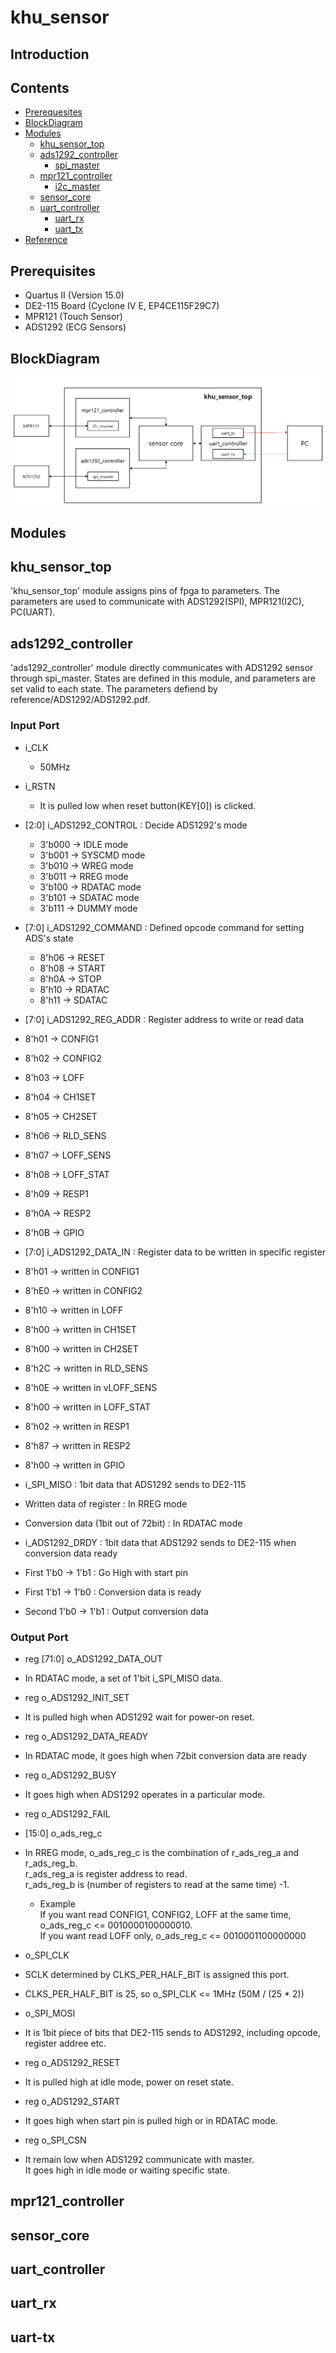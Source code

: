 # khu_sensor

## Introduction

## Contents

* [Prerequesites](#prerequisites)
* [BlockDiagram](#BlockDiagram)
* [Modules](#Modules)
	- [khu_sensor_top](#khu_sensor_top)
	- [ads1292_controller](#ads1292_controller)
	  + [spi_master](#spi_master)
	- [mpr121_controller](#mpr121_controller)
	  + [i2c_master](#i2c_master)
	- [sensor_core](#sensor_core)
	- [uart_controller](#uart_controller)
	  + [uart_rx](#uart_rx)
	  + [uart_tx](#uart_tx)
* [Reference](#Reference)




## Prerequisites

- Quartus II (Version 15.0)
- DE2-115 Board (Cyclone IV E, EP4CE115F29C7)
- MPR121 (Touch Sensor)
- ADS1292 (ECG Sensors)


## BlockDiagram
![Block Diagram](khu_sensor_blockdiagram.png)


## Modules

## khu_sensor_top
'khu_sensor_top' module assigns pins of fpga to parameters. The parameters are used to communicate with ADS1292(SPI), MPR121(I2C), PC(UART).

## ads1292_controller
'ads1292_controller' module directly communicates with ADS1292 sensor through spi_master. States are defined in this module, and parameters are set valid to each state. The parameters defiend by reference/ADS1292/ADS1292.pdf.        

### Input Port

* i_CLK
  * 50MHz

* i_RSTN
  * It is pulled low when reset button(KEY[0]) is clicked.

* [2:0] i_ADS1292_CONTROL : Decide ADS1292's mode     
  * 3'b000 -> IDLE mode      
  * 3'b001 -> SYSCMD mode      
  * 3'b010 -> WREG mode
  * 3'b011 -> RREG mode      
  * 3'b100 -> RDATAC mode      
  * 3'b101 -> SDATAC mode      
  * 3'b111 -> DUMMY mode      

* [7:0] i_ADS1292_COMMAND : Defined opcode command for setting ADS's state   
  * 8'h06 -> RESET        
  * 8'h08 -> START      
  * 8'h0A -> STOP      
  * 8'h10 -> RDATAC        
  * 8'h11 -> SDATAC       

* [7:0] i_ADS1292_REG_ADDR : Register address to write or read data   
 * 8'h01 -> CONFIG1      
 * 8'h02 -> CONFIG2           
 * 8'h03 -> LOFF          
 * 8'h04 -> CH1SET       
 * 8'h05 -> CH2SET         
 * 8'h06 -> RLD_SENS      
 * 8'h07 -> LOFF_SENS       
 * 8'h08 -> LOFF_STAT        
 * 8'h09 -> RESP1        
 * 8'h0A -> RESP2        
 * 8'h0B -> GPIO          

* [7:0] i_ADS1292_DATA_IN : Register data to be written in specific register   
 * 8'h01 -> written in CONFIG1  
 * 8'hE0 -> written in CONFIG2  
 * 8'h10 -> written in LOFF  
 * 8'h00 -> written in CH1SET  
 * 8'h00 -> written in CH2SET  
 * 8'h2C -> written in RLD_SENS  
 * 8'h0E -> written in vLOFF_SENS  
 * 8'h00 -> written in LOFF_STAT  
 * 8'h02 -> written in RESP1  
 * 8'h87 -> written in RESP2  
 * 8'h00 -> written in GPIO  

* i_SPI_MISO : 1bit data that ADS1292 sends to DE2-115    
 * Written data of register : In RREG mode      
 * Conversion data (1bit out of 72bit) : In RDATAC mode      

* i_ADS1292_DRDY : 1bit data that ADS1292 sends to DE2-115 when  conversion data ready   
 * First 1'b0 -> 1'b1 : Go High with start pin
 * First 1'b1 -> 1'b0 : Conversion data is ready
 * Second 1'b0 -> 1'b1 : Output conversion data

### Output Port

* reg [71:0] o_ADS1292_DATA_OUT   
 * In RDATAC mode, a set of 1'bit i_SPI_MISO data.  

* reg o_ADS1292_INIT_SET   
 * It is pulled high when ADS1292 wait for power-on reset.  

* reg o_ADS1292_DATA_READY   
 * In RDATAC mode, it goes high when 72bit conversion data are ready  

* reg o_ADS1292_BUSY   
 * It goes high when ADS1292 operates in a particular mode.  

* reg o_ADS1292_FAIL   

* [15:0] o_ads_reg_c   
 * In RREG mode, o_ads_reg_c is the combination of r_ads_reg_a and r_ads_reg_b.  
	r_ads_reg_a is register address to read.  
	r_ads_reg_b is (number of registers to read at the same time) -1.  

   * Example  
	If you want read CONFIG1, CONFIG2, LOFF at the same time, o_ads_reg_c <= 0010000100000010.    
	If you want read LOFF only, o_ads_reg_c <= 0010001100000000  

* o_SPI_CLK   
 * SCLK determined by CLKS_PER_HALF_BIT is assigned this port.  
 * CLKS_PER_HALF_BIT is 25, so o_SPI_CLK <= 1MHz (50M / (25 * 2))  

* o_SPI_MOSI   
 * It is 1bit piece of bits that DE2-115 sends to ADS1292, including opcode, register addree etc.  

* reg o_ADS1292_RESET   
 * It is pulled high at idle mode, power on reset state.  

* reg o_ADS1292_START   
 * It goes high when start pin is pulled high or in RDATAC mode.

* reg o_SPI_CSN   
 * It remain low when ADS1292 communicate with master.  
	 It goes high in idle mode or waiting specific state.

## mpr121_controller


## sensor_core

## uart_controller
## uart_rx
## uart-tx
